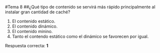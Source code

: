#Tema 8
##¿Qué tipo de contenido se servirá más rápido principalmente al instalar gran cantidad de caché?
1. El contenido estático.
2. El contenido dinámico.
3. El contenido minino.
4. Tanto el contendo estático como el dinámico se favorecen por igual.

Respuesta correcta: **1**
